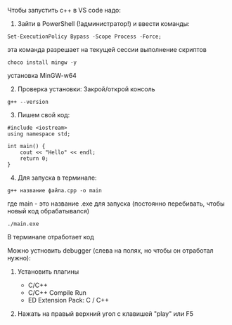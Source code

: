 Чтобы запустить с++ в VS code надо:
1. Зайти в PowerShell (!администратор!) и ввести команды:
```
Set-ExecutionPolicy Bypass -Scope Process -Force;
```
эта команда разрешает на текущей сессии выполнение скриптов

```
choco install mingw -y
```
установка MinGW-w64

2. Проверка установки:
Закрой/открой консоль
```
g++ --version
```

3. Пишем свой код:
```
#include <iostream>
using namespace std;

int main() {
    cout << "Hello" << endl;
    return 0;
}
```

4. Для запуска в терминале:
```
g++ название файла.cpp -o main
```

где main - это название .exe для запуска (постоянно перебивать, чтобы новый код обрабатывался)

```
./main.exe
```

В терминале отработает код

Можно устновить debugger (слева на полях, но чтобы он отработал нужно):
1. Установить плагины
    - C/C++
    - C/C++ Compile Run
    - ED Extension Pack: C / C++

2. Нажать на правый верхний угол с клавишей "play" или F5